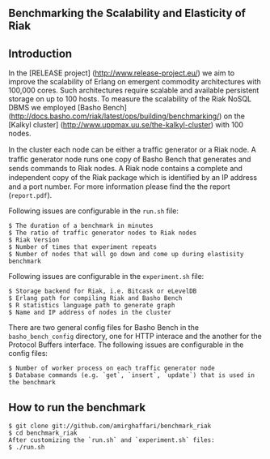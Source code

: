 Benchmarking the Scalability and Elasticity of Riak
-----------

Introduction
------------
In the [RELEASE project] (http://www.release-project.eu/) we aim to improve the scalability of Erlang on emergent commodity architectures with 100,000 cores. Such architectures require scalable and available persistent storage on up to 100 hosts. To measure the scalability of the Riak NoSQL DBMS we employed [Basho Bench] (http://docs.basho.com/riak/latest/ops/building/benchmarking/) on the [Kalkyl cluster] (http://www.uppmax.uu.se/the-kalkyl-cluster) with 100 nodes.

In the cluster each node can be either a trafﬁc generator or a Riak node. A trafﬁc generator node runs one copy of Basho Bench that generates and sends commands to Riak nodes. A Riak node contains a complete and independent copy of the Riak package which is identiﬁed by an IP address and a port number.
For more information please find the the report (`report.pdf`).

Following issues are configurable in the `run.sh` file:

	$ The duration of a benchmark in minutes
	$ The ratio of traffic generator nodes to Riak nodes
	$ Riak Version
	$ Number of times that experiment repeats
	$ Number of nodes that will go down and come up during elastisity benchmark
	
Following issues are configurable in the `experiment.sh` file:

	$ Storage backend for Riak, i.e. Bitcask or eLevelDB 
	$ Erlang path for compiling Riak and Basho Bench
	$ R statistics language path to generate graph
	$ Name and IP address of nodes in the cluster
	
There are two general config files for Basho Bench in the `basho_bench_config` directory, one for HTTP interace and the another for the Protocol Buffers interface. The following issues are configurable in the config files:

	$ Number of worker process on each traffic generator node
	$ Database commands (e.g. `get`, `insert`, `update`) that is used in the benchmark

How to run the benchmark  
----------------------------------------

	$ git clone git://github.com/amirghaffari/benchmark_riak
	$ cd benchmark_riak
	After customizing the `run.sh` and `experiment.sh` files:
	$ ./run.sh 


